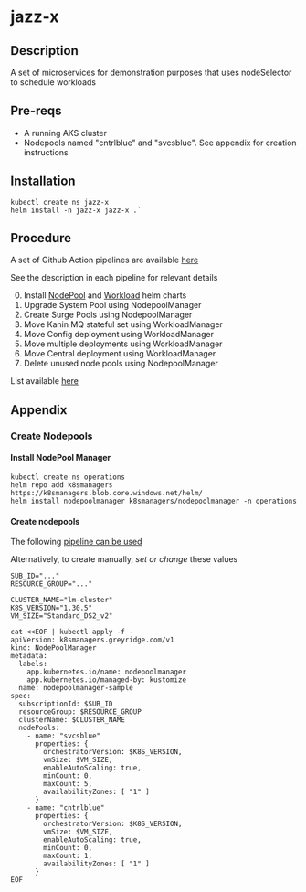 # jazz-x

## Description
A set of microservices for demonstration purposes that uses nodeSelector to schedule workloads

## Pre-reqs
* A running AKS cluster
* Nodepools named "cntrlblue" and "svcsblue". See appendix for creation instructions

## Installation
```
kubectl create ns jazz-x
helm install -n jazz-x jazz-x .`
```

## Procedure
A set of Github Action pipelines are available [here](.github/workflows)

See the description in each pipeline for relevant details

0. Install [NodePool](https://github.com/brianereynolds/nodePoolManager-helm) and [Workload](https://github.com/brianereynolds/workloadManager-helm) helm charts
1. Upgrade System Pool using NodepoolManager
2. Create Surge Pools using NodepoolManager
3. Move Kanin MQ stateful set using WorkloadManager
4. Move Config deployment using WorkloadManager
5. Move multiple deployments using WorkloadManager
6. Move Central deployment using WorkloadManager
7. Delete unused node pools using NodepoolManager

List available [here](https://github.com/brianereynolds/jazz-x/actions)

## Appendix

### Create Nodepools

#### Install NodePool Manager
```
kubectl create ns operations
helm repo add k8smanagers https://k8smanagers.blob.core.windows.net/helm/
helm install nodepoolmanager k8smanagers/nodepoolmanager -n operations
```

#### Create nodepools 
The following [pipeline can be used ](./.github/workflows/2_Create_Surge_Pools.yaml)

Alternatively, to create manually, _set or change_ these values
```
SUB_ID="..."
RESOURCE_GROUP="..."

CLUSTER_NAME="lm-cluster"
K8S_VERSION="1.30.5"
VM_SIZE="Standard_DS2_v2"

cat <<EOF | kubectl apply -f -
apiVersion: k8smanagers.greyridge.com/v1
kind: NodePoolManager
metadata:
  labels:
    app.kubernetes.io/name: nodepoolmanager
    app.kubernetes.io/managed-by: kustomize
  name: nodepoolmanager-sample
spec:
  subscriptionId: $SUB_ID
  resourceGroup: $RESOURCE_GROUP
  clusterName: $CLUSTER_NAME
  nodePools:
    - name: "svcsblue"
      properties: {
        orchestratorVersion: $K8S_VERSION,
        vmSize: $VM_SIZE,
        enableAutoScaling: true,
        minCount: 0,
        maxCount: 5,
        availabilityZones: [ "1" ]
      }
    - name: "cntrlblue"
      properties: {
        orchestratorVersion: $K8S_VERSION,
        vmSize: $VM_SIZE,
        enableAutoScaling: true,
        minCount: 0,
        maxCount: 1,
        availabilityZones: [ "1" ]
      }
EOF


```
